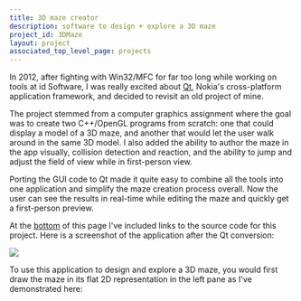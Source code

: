 ```yaml
---
title: 3D maze creator
description: software to design + explore a 3D maze
project_id: 3DMaze
layout: project
associated_top_level_page: projects
---
```


In 2012, after fighting with Win32/MFC for far too long while working on tools at id Software, I was really excited about <a href="">Qt</a>, Nokia's cross-platform application framework, and decided to revisit an old project of mine.

The project stemmed from a computer graphics assignment where the goal was to create two C++/OpenGL programs from scratch: one that could display a model of a 3D maze, and another that would let the user walk around in the same 3D model.
I also added the ability to author the maze in the app visually, collision detection and reaction, and the ability to jump and adjust the field of view while in first-person view.

Porting the GUI code to Qt made it quite easy to combine all the tools into one application and simplify the maze creation process overall.
Now the user can see the results in real-time while editing the maze and quickly get a first-person preview.

At the <a class="boldMe" href="#links">bottom</a> of this page I've included links to the source code for this project.
Here is a screenshot of the application after the Qt conversion:

<div class="main3dMazeImage">
    <img src="/assets/images/projects/3DMaze/3DMaze_afterQt.jpg"/>
</div>

To use this application to design and explore a 3D maze, you would first draw the maze in its flat 2D representation in the left pane as I've demonstrated here:

<div class="imageRow">
    <!--
        NOTE: the <div> elements wrapping the <img> elements here (and in many instances further below)
        were only needed because without them Safari (version 16.6, on Mac OS X 11.7) was not properly
        scaling the images down to fit into the containing flex layout.

        This JSFiddle allowed for easy troubleshooting of this issue: https://jsfiddle.net/0scrgd9j/
        -->
    <div><img src="/assets/images/projects/3DMaze/2Dmaze0.gif"/></div>
    <div><img src="/assets/images/projects/3DMaze/2Dmaze1.gif"/></div>
    <div><img src="/assets/images/projects/3DMaze/2Dmaze2.gif"/></div>
    <div><img src="/assets/images/projects/3DMaze/2Dmaze3.gif"/></div>
</div>

As the maze is edited a 3D version of the maze is shown in the right pane.
The width and height of the walls of the 3D maze can be adjusted using the sliders at the top of the application.
Through menu options the textures used for the floor and walls of the 3D maze can be changed:

<div class="imageRow">
    <div><img src="/assets/images/projects/3DMaze/viewRegular.jpg"/></div>
    <div><img src="/assets/images/projects/3DMaze/viewAlienWalls.jpg"/></div>
    <div><img src="/assets/images/projects/3DMaze/viewGrassWalls.jpg"/></div>
    <div><img src="/assets/images/projects/3DMaze/viewStainWalls.jpg"/></div>
</div>

The maze in the 3D view can be rotated, translated, and scaled and the camera angle can be distorted:

<div class="imageRow">
    <div><img src="/assets/images/projects/3DMaze/viewCloseUp.jpg"/></div>
    <div><img src="/assets/images/projects/3DMaze/viewTwisted.jpg"/></div>
    <div><img src="/assets/images/projects/3DMaze/viewUpsideDown.jpg"/></div>
    <div><img src="/assets/images/projects/3DMaze/viewVerySmall.jpg"/></div>
</div>

Selecting the menu option 'View\|Explore Maze In First Person' will open a dialog that lets you step inside the maze in a first person fashion.  The custom textures are applied in this mode as well:

<div class="imageRow">
    <div><img src="/assets/images/projects/3DMaze/enterRegular.jpg"/></div>
    <div><img src="/assets/images/projects/3DMaze/enterAlienWalls.jpg"/></div>
    <div><img src="/assets/images/projects/3DMaze/enterGrassWalls.jpg"/></div>
    <div><img src="/assets/images/projects/3DMaze/enterStainWalls.jpg"/></div>
</div>

And while in first person view, you can move around the maze (within the boundaries of the walls), jump, and distort your field of view:

<div class="imageRow">
    <div><img src="/assets/images/projects/3DMaze/exploreFisheye1.jpg"/></div>
    <div><img src="/assets/images/projects/3DMaze/exploreJump.jpg"/></div>
    <div><img src="/assets/images/projects/3DMaze/exploreFisheye2.jpg"/></div>
    <div><img src="/assets/images/projects/3DMaze/exploreFisheye3.jpg"/></div>
</div>

<a name="links"></a>
The source code for this project is available on GitHub <a class="boldMe" href="https://github.com/jacobenget/3d-maze-creator">here</a>.  On that site you can browse the source code and <a class="boldMe" href="https://github.com/jacobenget/3d-maze-creator?tab=readme-ov-file#building-the-3dmaze-application">view documentation</a> on how to download the source code and build this application yourself.

